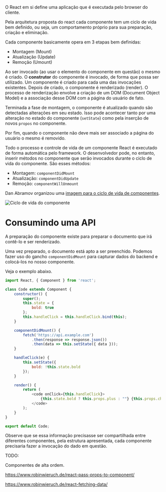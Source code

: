 O React em si define uma aplicação que é executada pelo browser do cliente.

Pela arquitetura proposta do react cada componente tem um ciclo de vida bem definido, ou seja, um comportamento próprio para sua preparação, criação e eliminação.

Cada componente basicamente opera em 3 etapas bem definidas:

* Montagem (Mount)
* Atualização (Update)
* Remoção (Umount)

Ao ser invocado (ao usar o elemento do componente em questão) o mesmo é criado. O **construtor** do componente é invocado, de forma que possa ser utilizado. Um componente é criado para cada uma das invocações existentes. Depois de criado, o componente é renderizado (render). O processo de renderização envolve a criação de um DOM (Document Object Model) e a associação desse DOM com a página do usuário de fato.

Terminada a fase de montagem, o componente é atualizado quando são detectadas alterações em seu estado. Isso pode acontecer tanto por uma alteração no estado do componente (`setState`) como pela inserção de novos `propos` no componente.

Por fim, quando o componente não deve mais ser associado a página do usuário o mesmo é removido.

Todo o processo e controle de vida de um componente React é executado de forma automática pelo framework. O desenvolvedor pode, no entanto, inserir métodos no componente que serão invocados durante o ciclo de vida do componente. São esses métodos:

* Montagem: `componentDidMount`
* Atualização: `componentDidUpdate`
* Remoção: `componentWillUnmount`

Dan Abramov organizou uma [imagem para o ciclo de vida de componentes](https://twitter.com/dan_abramov/status/981712092611989509).

![Ciclo de vida do componente](https://raw.githubusercontent.com/matheusgr/devweb/master/lifecycle.jpeg)

# Consumindo uma API

A preparação do componente existe para preparar o documento que irá contê-lo e ser renderizado.

Uma vez preparado, o documento está apto a ser preenchido. Podemos fazer uso do gancho `componentDidMount` para capturar dados do backend e colocá-los no nosso componente.

Veja o exemplo abaixo.

```javascript
import React, { Component } from 'react';

class Code extends Component {
    constructor() {
        super();
        this.state = {
            bold: true
        };
        this.handleClick = this.handleClick.bind(this);
    }

    componentDidMount() {
        fetch('https://api.example.com')
            .then(response => response.json())
            .then(data => this.setState({ data }));
    }

    handleClick(e) {
        this.setState({
            bold: !this.state.bold
        });
    }

    render() {
        return (
            <code onClick={this.handleClick}>
                {this.state.bold ? this.props.plus : ""} {this.props.children}
            </code>
        );
    }
}

export default Code;
```


Observe que se essa informação precisasse ser compartilhada entre diferentes componentes, pela estrutura apresentada, cada componente precisaria fazer a invocação do dado em questão.

TODO:

Componentes de alta ordem.

https://www.robinwieruch.de/react-pass-props-to-component/

https://www.robinwieruch.de/react-fetching-data/
